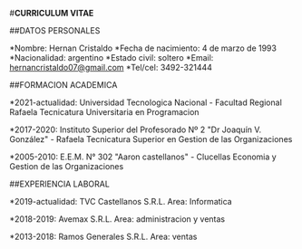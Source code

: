 #__CURRICULUM VITAE__

##DATOS PERSONALES

*Nombre: Hernan Cristaldo
*Fecha de nacimiento: 4 de marzo de 1993
*Nacionalidad: argentino
*Estado civil: soltero
*Email: hernancristaldo07@gmail.com
*Tel/cel: 3492-321444

##FORMACION ACADEMICA

*2021-actualidad:    Universidad Tecnologica Nacional - Facultad Regional Rafaela
					 Tecnicatura Universitaria en Programacion
					
*2017-2020:			 Instituto Superior del Profesorado Nº 2 "Dr Joaquín V. González" - Rafaela
					 Tecnicatura Superior en Gestion de las Organizaciones
					 
*2005-2010:			 E.E.M. N° 302 "Aaron castellanos" - Clucellas
					 Economia y Gestion de las Organizaciones
					 
##EXPERIENCIA LABORAL

*2019-actualidad:    TVC Castellanos S.R.L.
					 Area: Informatica
					 
*2018-2019:			 Avemax S.R.L.
					 Area: administracion y ventas
					 
*2013-2018:			 Ramos Generales S.R.L.
					 Area: ventas